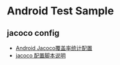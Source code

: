 # Android Test Sample 

## jacoco config
- [Android Jacoco覆盖率统计配置](docs/Jacoco覆盖率统计方案.md)
- [jacoco 配置脚本说明](docs/jacoco-config.md)